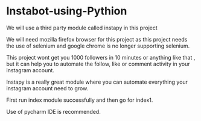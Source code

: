 # Instabot-using-Pythion
We will use a third party module called instapy in this project

We will need mozilla firefox browser for this project as this project needs the use of selenium and google chrome is no longer supporting selenium.

This project wont get you 1000 followers in 10 minutes or anything like that , but it can help you to automate the follow, like or comment activity in your instagram account.

Instapy is a really great module where you can automate everything your instagram account need to grow.

First run index module successfully and then go for index1.

Use of pycharm IDE is recommended.
